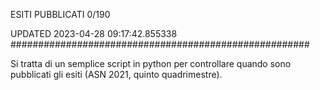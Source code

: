 ESITI PUBBLICATI 0/190 

UPDATED 2023-04-28 09:17:42.855338
######################################################

Si tratta di un semplice script in python per controllare quando sono pubblicati gli esiti (ASN 2021, quinto quadrimestre).

